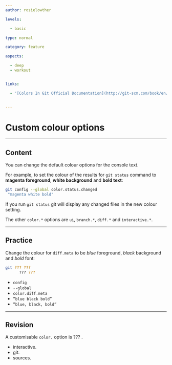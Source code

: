 ```yaml
---
author: rosielowther

levels:

  - basic

type: normal

category: feature

aspects:

  - deep
  - workout


links:

  - '[Colors In Git Official Documentation](http://git-scm.com/book/en/v2/Customizing-Git-Git-Configuration#_colors_in_git){website}'


---
```


# Custom colour options

---
## Content

You can change the default colour options for the console text.

For example, to set the colour of the results for `git status` command to **magenta foreground**, **white background** and **bold text**:
```bash
git config --global color.status.changed
 "magenta white bold"
```
If you run `git status` git will display any changed files in the new colour setting.

The other `color.*` options are `ui`, `branch.*`, `diff.*` and `interactive.*`.

---
## Practice

Change the colour for `diff.meta` to be *blue* foreground, *black* background and *bold* font:
```bash
git ??? ???
      ??? ???
```

* `config`
* `--global`
* `color.diff.meta`
* `”blue black bold”`
* `”blue, black, bold”`

---
## Revision

A customisable `color.` option is ??? .

* interactive.
* git.
* sources.

 
